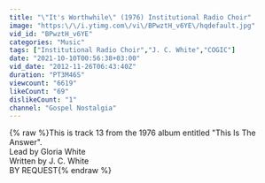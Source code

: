 ```yaml
---
title: "\"It's Worthwhile\" (1976) Institutional Radio Choir"
image: "https:\/\/i.ytimg.com\/vi\/BPwztH_v6YE\/hqdefault.jpg"
vid_id: "BPwztH_v6YE"
categories: "Music"
tags: ["Institutional Radio Choir","J. C. White","COGIC"]
date: "2021-10-10T00:56:38+03:00"
vid_date: "2012-11-26T06:43:40Z"
duration: "PT3M46S"
viewcount: "6619"
likeCount: "69"
dislikeCount: "1"
channel: "Gospel Nostalgia"
---
```

{% raw %}This is track 13 from the 1976 album entitled &quot;This Is The Answer&quot;.<br />Lead by Gloria White<br />Written by J. C. White<br />BY REQUEST{% endraw %}

